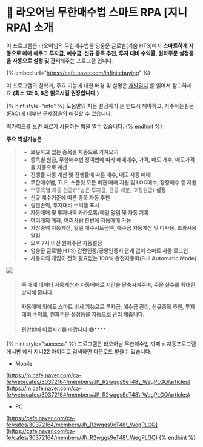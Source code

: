 # 🤖 라오어님 무한매수법 스마트 RPA \[지니RPA] 소개

이 프로그램은 라오어님의 무한매수법을 영웅문 글로벌(키움 HTS)에서 **스마트하게 자동으로 매매 해주고 투자금, 예수금, 신규 종목 추천, 투자 대비 수익률, 원화주문 설정등을 자동으로 설정 및 관리**해주는 프로그램 입니다.

{% embed url="https://cafe.naver.com/infinitebuying" %}

이 프로그램의 철학과, 주요 기능에 대한 배경 및 설명은 [개발일지](https://cafe.naver.com/infinitebuying/3548) 를 읽어서 참고하세요.**(최소 1과 6, 8은 읽으시길 권장합니다.)**

{% hint style="info" %}
도움말의 처음 설정하기 는 반드시 해야하고, 자주하는질문(FAQ)에 대부분 문제점을의 해결할 수 있습니다.

퀵가이드를 보면 빠르게 사용하는 법을 알수 있습니다.
{% endhint %}



**주요 핵심기능은**&#x20;

> * **보유하고 있는 종목을 자동으로 가져오기**
> * **종목별 원금, 무한매수법 정액법에 따라 매매개수, 가격, 매도 개수, 매도가격을 자동으로 계산**
> * **진행률 자동 계산 및 진행률에 따른 매수, 매도 자동 매매**
> * **무한매수법, TLP, 스플릿 모든 버젼 매매 지원 및 LOC매수, 장중매수 등 지원**
> * **종목별 자동 원금(**남은 투자금, 균등 배분, 고정원금) **설정**
> * **신규 매수기준에 따른 종목 자동 추천**
> * **실현손익, 투자대비 수익률 표시**
> * **자동매매 및 투자내역 카카오톡/메일 알림 및 자동 기록**
> * **여러개의 계좌, 여러사람 한번에 자동매매 가능**
> * **가상증액 자동계산, 일일 매수시도금액, 예수금 자동계산 및 미사용, 초과사용 알림**
> * **오후 7시 이전 원화주문 자동설정**
> * **영웅문 글로벌(HTS) 간편인증/공동인증서 관계 없이 스마트 자동 로그인**
> * **사용자의 개입이 전혀 필요없는 100% 완전자동화(Full Automatic Mode)**

![](.gitbook/assets/KakaoTalk\_20220107\_035955052.jpg)

> #### 즉 매매 데이터 자동계산과 자동매매로 시간을 단축시켜주며, 주문 실수를 최대한 방지해 줍니다.
>
> **자동매매 외에도 스마트 비서 기능으로 투자금, 예수금 관리, 신규종목 추천, 투자 대비 수익률, 원화주문 설정등을 자동으로 관리 해줍니다.**
>
> #### **편안함에 이르시기를 바랍니다** :smile:****

{% hint style="success" %}
프로그램은 라오어님 무한매수법 까페 > 자동프로그램게시판 에서 지니22 아이디로 검색하면 다운로드 받을수 있습니다.

* Mobile

[https://m.cafe.naver.com/ca-fe/web/cafes/30372164/members/JI\_R2wggs9eT48\_WegPLGQ/articles](https://m.cafe.naver.com/ca-fe/web/cafes/30372164/members/JI\_R2wggs9eT48\_WegPLGQ/articles)



* PC

[https://cafe.naver.com/ca-fe/cafes/30372164/members/JI\_R2wggs9eT48\_WegPLGQ](https://cafe.naver.com/ca-fe/cafes/30372164/members/JI\_R2wggs9eT48\_WegPLGQ)
{% endhint %}
